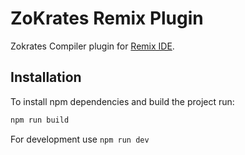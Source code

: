 # ZoKrates Remix Plugin

Zokrates Compiler plugin for [Remix IDE](https://remix.ethereum.org/).

## Installation

To install npm dependencies and build the project run:

```bash
npm run build
```

For development use `npm run dev`